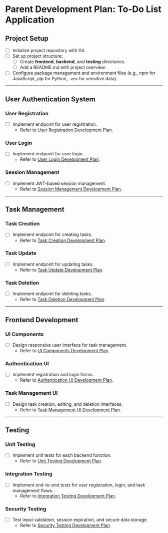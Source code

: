 # Parent Development Plan: To-Do List Application

## Project Setup
- [ ] Initialize project repository with Git.
- [ ] Set up project structure:
  - [ ] Create **frontend**, **backend**, and **testing** directories.
  - [ ] Add a README.md with project overview.
- [ ] Configure package management and environment files (e.g., npm for JavaScript, pip for Python, `.env` for sensitive data).

---

## User Authentication System

### User Registration
- [ ] Implement endpoint for user registration.
  - Refer to [User Registration Development Plan](user_registration.md).
  
### User Login
- [ ] Implement endpoint for user login.
  - Refer to [User Login Development Plan](user_login.md).

### Session Management
- [ ] Implement JWT-based session management.
  - Refer to [Session Management Development Plan](session_management.md).

---

## Task Management

### Task Creation
- [ ] Implement endpoint for creating tasks.
  - Refer to [Task Creation Development Plan](task_creation.md).

### Task Update
- [ ] Implement endpoint for updating tasks.
  - Refer to [Task Update Development Plan](task_update.md).

### Task Deletion
- [ ] Implement endpoint for deleting tasks.
  - Refer to [Task Deletion Development Plan](task_deletion.md).

---

## Frontend Development

### UI Components
- [ ] Design responsive user interface for task management.
  - Refer to [UI Components Development Plan](ui_components.md).

### Authentication UI
- [ ] Implement registration and login forms.
  - Refer to [Authentication UI Development Plan](authentication_ui.md).

### Task Management UI
- [ ] Design task creation, editing, and deletion interfaces.
  - Refer to [Task Management UI Development Plan](task_management_ui.md).

---

## Testing

### Unit Testing
- [ ] Implement unit tests for each backend function.
  - Refer to [Unit Testing Development Plan](unit_testing.md).

### Integration Testing
- [ ] Implement end-to-end tests for user registration, login, and task management flows.
  - Refer to [Integration Testing Development Plan](integration_testing.md).

### Security Testing
- [ ] Test input validation, session expiration, and secure data storage.
  - Refer to [Security Testing Development Plan](security_testing.md).
